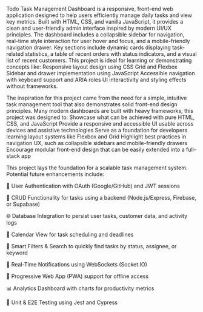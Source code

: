 Todo Task Management Dashboard is a responsive, front-end web application designed to help users efficiently manage daily tasks and view key metrics. Built with HTML, CSS, and vanilla JavaScript, it provides a clean and user-friendly admin interface inspired by modern UI/UX principles.
The dashboard includes a collapsible sidebar for navigation, real-time style interaction for user hover and focus, and a mobile-friendly navigation drawer. Key sections include dynamic cards displaying task-related statistics, a table of recent orders with status indicators, and a visual list of recent customers.
This project is ideal for learning or demonstrating concepts like:
Responsive layout design using CSS Grid and Flexbox
Sidebar and drawer implementation using JavaScript
Accessible navigation with keyboard support and ARIA roles
UI interactivity and styling effects without frameworks.

The inspiration for this project came from the need for a simple, intuitive task management tool that also demonstrates solid front-end design principles. Many modern dashboards are built with heavy frameworks; this project was designed to:
Showcase what can be achieved with pure HTML, CSS, and JavaScript
Provide a responsive and accessible UI usable across devices and assistive technologies
Serve as a foundation for developers learning layout systems like Flexbox and Grid 
Highlight best practices in navigation UX, such as collapsible sidebars and mobile-friendly drawers
Encourage modular front-end design that can be easily extended into a full-stack app

This project lays the foundation for a scalable task management system. Potential future enhancements include:

🔐 User Authentication with OAuth (Google/GitHub) and JWT sessions

📝 CRUD Functionality for tasks using a backend (Node.js/Express, Firebase, or Supabase)

🌐 Database Integration to persist user tasks, customer data, and activity logs

📅 Calendar View for task scheduling and deadlines

🧠 Smart Filters & Search to quickly find tasks by status, assignee, or keyword

🔔 Real-Time Notifications using WebSockets (Socket.IO)

📱 Progressive Web App (PWA) support for offline access

📊 Analytics Dashboard with charts for productivity metrics

🧪 Unit & E2E Testing using Jest and Cypress
